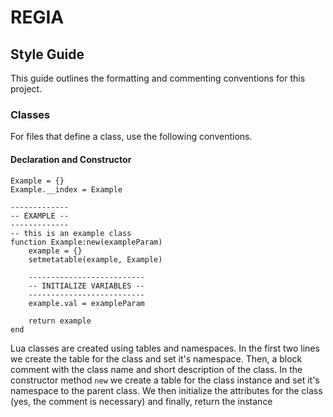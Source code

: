
# REGIA

## Style Guide
This guide outlines the formatting and commenting conventions for this project.

### Classes
For files that define a class, use the following conventions.

#### Declaration and Constructor
```lua=
Example = {}
Example.__index = Example

-------------
-- EXAMPLE --
-------------
-- this is an example class
function Example:new(exampleParam)
    example = {}
    setmetatable(example, Example)
    
    --------------------------
    -- INITIALIZE VARIABLES --
    --------------------------
    example.val = exampleParam
    
    return example
end
```

Lua classes are created using tables and namespaces. In the first two lines we create the table for the class and set it's namespace. Then, a block comment with the class name and short description of the class. In the constructor method `new` we create a table for the class instance and set it's namespace to the parent class. We then initialize the attributes for the class (yes, the comment is necessary) and finally, return the instance
